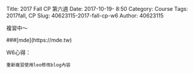 Title: 2017 Fall CP 第六週
Date: 2017-10-19- 8:50
Category: Course
Tags: 2017fall, CP
Slug: 40623115-2017-fall-cp-w6
Author: 40623115

複習中～

<!-- PELICAN_END_SUMMARY -->

<a>
###[mde](https://mde.tw)
</a>

W6心得：

    重新複習使用leo修改blog內容
